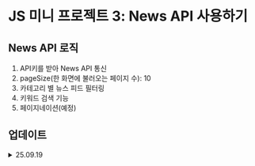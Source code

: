 # JS 미니 프로젝트 3: News API 사용하기

## News API 로직

1. API키를 받아 News API 통신
2. pageSize(한 화면에 불러오는 페이지 수): 10
3. 카테고리 별 뉴스 피드 필터링
4. 키워드 검색 기능
5. 페이지네이션(예정)

## 업데이트

<details>
  <summary>25.09.19</summary>

- 뉴스 피드 별 링크 설정 및 링크 스타일 수정
- 이미지 없는 기사의 경우 대체 이미지 처리

</details>
